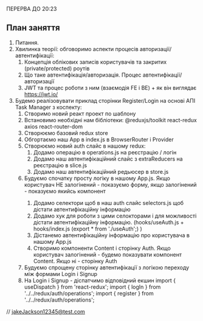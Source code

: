 ПЕРЕРВА ДО 20:23

## План заняття

1. Питання.
2. Хвилинка теорії: обговоримо аспекти процесів авторизації/автентифікації:
   1. Концепція облікових записів користувачів та закритих (private/protected) роутів
   2. Що таке автентифікація/авторизація. Процес автентифікації/авторизації
   3. JWT та процес роботи з ним (взаємодія FE i BE) + як він виглядає https://jwt.io/ 
3. Будемо реалізовувати приклад сторінки Register/Login на основі АПІ Task Manager з коспекту:
   1. Створимо новий реакт проект по шаблону
   2. Встановимо необхідні нам бібліотеки: @reduxjs/toolkit react-redux axios react-router-dom
   3. Створюємо базовий redux store
   4. Обгортаємо наш App в index.js в BrowserRouter i Provider
   5. Створюємо новий auth слайс в нашому redux:
      1. Додамо операцію в operations.js на реєстрацію / логін
      2. Додамо наш автентифікаційний слайс з extraReducers на реєстрацію в slice.js
      3. Додамо наш автентифікаційний редьюсер в store.js
   6. Будуємо спочатку просту логіку в нашому App.js. Якщо користувач НЕ залогінений - показуємо форму, якщо залогінений - показуємо якийсь компонент <Content>
      1. Додамо селектори щоб в наш auth слайс selectors.js щоб дістати автентифікаційну інформацію
      2. Додамо хук для роботи з цими селокторами і для можливості дістати автентифікаційну інформацію. (hooks/useAuth.js + hooks/index.js (export * from './useAuth';) )
      3. Дістанемо автентифікаційну інформацію про користувача в нашому App.js
      4. Створимо компоненти Content i сторінку Auth. Якщо користувач залогінений - будемо показувати компонент Content. Якщо ні - сторінку Auth
   7. Будуємо спрощену сторінку автентифікації з логікою переходу між формами Login i Signup
   8. На Login i Signup - діспатчимо відповідний екшин
         import { useDispatch } from 'react-redux';
         import { logIn } from '../../redux/auth/operations';
         import { register } from '../../redux/auth/operations';

// jakeJackson12345@test.com

